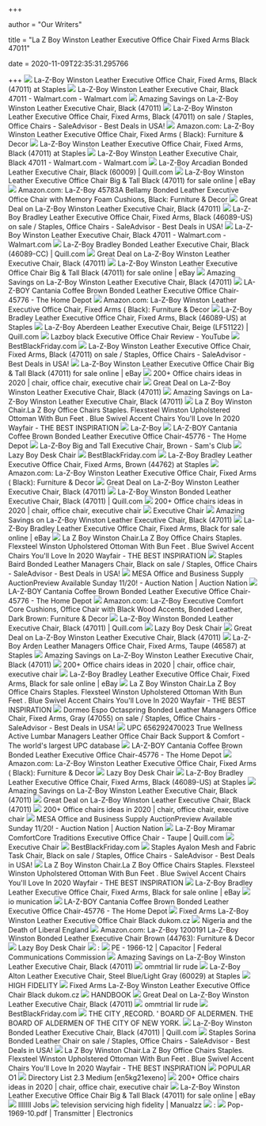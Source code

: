 +++
        
author = "Our Writers"
        
title = "La Z Boy Winston Leather Executive Office Chair Fixed Arms Black 47011"
        
date = 2020-11-09T22:35:31.295766
        
+++
[ ![](https://www.staples-3p.com/s7/is/image/Staples/sp42180820_sc7?wid=512&hei=512)](https://www.staples-3p.com/s7/is/image/Staples/sp42180820_sc7?wid=512&hei=512) La-Z-Boy Winston Leather Executive Office Chair, Fixed Arms, Black (47011)  at Staples
[ ![](https://i5.walmartimages.com/asr/264fae70-30e5-4f24-8537-c26945f2ccf8_1.4d0ec15adf5cd5a520665cff568c55f8.jpeg)](https://i5.walmartimages.com/asr/264fae70-30e5-4f24-8537-c26945f2ccf8_1.4d0ec15adf5cd5a520665cff568c55f8.jpeg) La-Z-Boy Winston Leather Executive Chair, Black 47011 - Walmart.com -  Walmart.com
[ ![](https://images.prod.meredith.com/product/d2723f64cac8ec5a6b4aa6547547f7b9/1557554206388/l/la-z-boy-winston-leather-executive-chair-black-47011)](https://images.prod.meredith.com/product/d2723f64cac8ec5a6b4aa6547547f7b9/1557554206388/l/la-z-boy-winston-leather-executive-chair-black-47011) Amazing Savings on La-Z-Boy Winston Leather Executive Chair, Black (47011)
[ ![](https://i.saleadvisor.net/2018/03/02/la-z-boy-winston-leather-executive-office-chair_5a996f5850d19_org.jpg)](https://i.saleadvisor.net/2018/03/02/la-z-boy-winston-leather-executive-office-chair_5a996f5850d19_org.jpg) La-Z-Boy Winston Leather Executive Office Chair, Fixed Arms, Black (47011)  on sale / Staples, Office Chairs - SaleAdvisor - Best Deals in USA!
[ ![](https://images-na.ssl-images-amazon.com/images/I/41eXIERfF4L._AC_SY355_.jpg)](https://images-na.ssl-images-amazon.com/images/I/41eXIERfF4L._AC_SY355_.jpg) Amazon.com: La-Z-Boy Winston Leather Executive Office Chair, Fixed Arms ( Black): Furniture & Decor
[ ![](https://www.staples-3p.com/s7/is/image/Staples/sp42180821_sc7?$std$)](https://www.staples-3p.com/s7/is/image/Staples/sp42180821_sc7?$std$) La-Z-Boy Winston Leather Executive Office Chair, Fixed Arms, Black (47011)  at Staples
[ ![](https://i5.walmartimages.com/asr/780fb6b7-0c0b-47f8-9c06-23f7822b2793_1.811310d465c8328aca025ebafead5a3e.jpeg)](https://i5.walmartimages.com/asr/780fb6b7-0c0b-47f8-9c06-23f7822b2793_1.811310d465c8328aca025ebafead5a3e.jpeg) La-Z-Boy Winston Leather Executive Chair, Black 47011 - Walmart.com -  Walmart.com
[ ![](https://www.quill.com/is/image/Quill/sp67648334_s7?$img400$)](https://www.quill.com/is/image/Quill/sp67648334_s7?$img400$) La-Z-Boy Arcadian Bonded Leather Executive Chair, Black (60009) | Quill.com
[ ![](https://i.ebayimg.com/images/g/dJkAAOSw169fWYu-/s-l1600.jpg)](https://i.ebayimg.com/images/g/dJkAAOSw169fWYu-/s-l1600.jpg) La-Z-Boy Winston Leather Executive Office Chair Big & Tall Black (47011)  for sale online | eBay
[ ![](https://m.media-amazon.com/images/I/81gCWVoHPWL._AC_UL400_.jpg)](https://m.media-amazon.com/images/I/81gCWVoHPWL._AC_UL400_.jpg) Amazon.com: La-Z-Boy 45783A Bellamy Bonded Leather Executive Office Chair  with Memory Foam Cushions, Black: Furniture & Decor
[ ![](https://images.prod.meredith.com/product/73c5b09e0b858e1243cdb58ff55cd7e3/1599214007596/m/la-z-boy-hyland-executive-office-chair)](https://images.prod.meredith.com/product/73c5b09e0b858e1243cdb58ff55cd7e3/1599214007596/m/la-z-boy-hyland-executive-office-chair) Great Deal on La-Z-Boy Winston Leather Executive Chair, Black (47011)
[ ![](https://i.saleadvisor.net/2018/03/01/la-z-boy-bradley-leather-executive-office-chair_5a981e14e5ed0_org.jpg)](https://i.saleadvisor.net/2018/03/01/la-z-boy-bradley-leather-executive-office-chair_5a981e14e5ed0_org.jpg) La-Z-Boy Bradley Leather Executive Office Chair, Fixed Arms, Black  (46089-US) on sale / Staples, Office Chairs - SaleAdvisor - Best Deals in  USA!
[ ![](https://i5.walmartimages.com/asr/194e018d-b515-47b9-b64c-9742903659d1_1.a62674bdfabf52bd64afc9c594d5eacf.jpeg)](https://i5.walmartimages.com/asr/194e018d-b515-47b9-b64c-9742903659d1_1.a62674bdfabf52bd64afc9c594d5eacf.jpeg) La-Z-Boy Winston Leather Executive Chair, Black 47011 - Walmart.com -  Walmart.com
[ ![](https://smedia.webcollage.net/rwvfp/wc/cp/1536009741951_b6c8e804-ffe1-46bc-ac36-5cbd16f9997e/module/truedesigns//_cp/products/1535027775850/tab-5263fa0b-8748-467e-93c0-63cfb276c224/392b956b-4cb7-4bdd-8938-6de4683301b0.jpg.w1920.jpg)](https://smedia.webcollage.net/rwvfp/wc/cp/1536009741951_b6c8e804-ffe1-46bc-ac36-5cbd16f9997e/module/truedesigns//_cp/products/1535027775850/tab-5263fa0b-8748-467e-93c0-63cfb276c224/392b956b-4cb7-4bdd-8938-6de4683301b0.jpg.w1920.jpg) La-Z-Boy Bradley Bonded Leather Executive Chair, Black (46089-CC) |  Quill.com
[ ![](https://images.prod.meredith.com/product/609e2fb9be6b0d0955b486d3b6d54b56/1598522741801/m/la-z-boy-fairmount-big-and-tall-executive-office-chair)](https://images.prod.meredith.com/product/609e2fb9be6b0d0955b486d3b6d54b56/1598522741801/m/la-z-boy-fairmount-big-and-tall-executive-office-chair) Great Deal on La-Z-Boy Winston Leather Executive Chair, Black (47011)
[ ![](https://i.ebayimg.com/images/g/mrQAAOSwcyxfUOap/s-l225.jpg)](https://i.ebayimg.com/images/g/mrQAAOSwcyxfUOap/s-l225.jpg) La-Z-Boy Winston Leather Executive Office Chair Big & Tall Black (47011)  for sale online | eBay
[ ![](https://images.prod.meredith.com/product/7af14a604e9a4c15dc1c470bdbc69f5d/1577095703403/m/la-z-boy-bellamy-executive-office-chair-black)](https://images.prod.meredith.com/product/7af14a604e9a4c15dc1c470bdbc69f5d/1577095703403/m/la-z-boy-bellamy-executive-office-chair-black) Amazing Savings on La-Z-Boy Winston Leather Executive Chair, Black (47011)
[ ![](https://images.homedepot-static.com/productImages/3b1bc4bc-5dd8-44cd-a350-efbb6fd92433/svn/coffee-brown-moonshine-la-z-boy-executive-chairs-45776-76_600.jpg)](https://images.homedepot-static.com/productImages/3b1bc4bc-5dd8-44cd-a350-efbb6fd92433/svn/coffee-brown-moonshine-la-z-boy-executive-chairs-45776-76_600.jpg) LA-Z-BOY Cantania Coffee Brown Bonded Leather Executive Office Chair-45776  - The Home Depot
[ ![](https://images-na.ssl-images-amazon.com/images/I/71-wojqfRUL._AC_UL320_SR206,320_.jpg)](https://images-na.ssl-images-amazon.com/images/I/71-wojqfRUL._AC_UL320_SR206,320_.jpg) Amazon.com: La-Z-Boy Winston Leather Executive Office Chair, Fixed Arms ( Black): Furniture & Decor
[ ![](https://smedia.webcollage.net/rwvfp/wc/cp/1536009741951_b6c8e804-ffe1-46bc-ac36-5cbd16f9997e/module/truedesigns//_cp/products/1535027775850/tab-5263fa0b-8748-467e-93c0-63cfb276c224/fb7f634b-c75a-4b5b-af0d-208da91fb6c9.jpg.w480.jpg)](https://smedia.webcollage.net/rwvfp/wc/cp/1536009741951_b6c8e804-ffe1-46bc-ac36-5cbd16f9997e/module/truedesigns//_cp/products/1535027775850/tab-5263fa0b-8748-467e-93c0-63cfb276c224/fb7f634b-c75a-4b5b-af0d-208da91fb6c9.jpg.w480.jpg) La-Z-Boy Bradley Leather Executive Office Chair, Fixed Arms, Black  (46089-US) at Staples
[ ![](https://www.quill.com/is/image/Quill/sp85144541_s7?$img400$)](https://www.quill.com/is/image/Quill/sp85144541_s7?$img400$) La-Z-Boy Aberdeen Leather Executive Chair, Beige (LF51122) | Quill.com
[ ![](https://i.ytimg.com/vi/2DdJo-PkAe4/maxresdefault.jpg)](https://i.ytimg.com/vi/2DdJo-PkAe4/maxresdefault.jpg) Lazboy black Executive Office Chair Review - YouTube
[ ![](https://cdn.bestblackfriday.com/tmp/30-11-2019/la-z-boy-winsto_1575166369jpg/250_175_rwc.png)](https://cdn.bestblackfriday.com/tmp/30-11-2019/la-z-boy-winsto_1575166369jpg/250_175_rwc.png) BestBlackFriday.com
[ ![](https://i.saleadvisor.net/2020/05/29/office-chair-at-a-discount-in-5260_5ed0e0b2343f6.png)](https://i.saleadvisor.net/2020/05/29/office-chair-at-a-discount-in-5260_5ed0e0b2343f6.png) La-Z-Boy Winston Leather Executive Office Chair, Fixed Arms, Black (47011)  on sale / Staples, Office Chairs - SaleAdvisor - Best Deals in USA!
[ ![](https://i.ebayimg.com/images/g/OHgAAOSw0ule86fv/s-l225.jpg)](https://i.ebayimg.com/images/g/OHgAAOSw0ule86fv/s-l225.jpg) La-Z-Boy Winston Leather Executive Office Chair Big & Tall Black (47011)  for sale online | eBay
[ ![](https://i.pinimg.com/474x/e3/f8/25/e3f82521f0951086dd794622e6d3073a.jpg)](https://i.pinimg.com/474x/e3/f8/25/e3f82521f0951086dd794622e6d3073a.jpg) 200+ Office chairs ideas in 2020 | chair, office chair, executive chair
[ ![](https://images.prod.meredith.com/product/d6d41f0eff44c4eb31ff9219d84ca393/1598436267241/m/la-z-boy-sutherland-quilted-leather-office-chair)](https://images.prod.meredith.com/product/d6d41f0eff44c4eb31ff9219d84ca393/1598436267241/m/la-z-boy-sutherland-quilted-leather-office-chair) Great Deal on La-Z-Boy Winston Leather Executive Chair, Black (47011)
[ ![](https://images.prod.meredith.com/product/576f50fbb695a9cc4faf6bc8610dc3a8/1577462787852/m/sutherland-executive-chair-la-z-boy-color-jet-black)](https://images.prod.meredith.com/product/576f50fbb695a9cc4faf6bc8610dc3a8/1577462787852/m/sutherland-executive-chair-la-z-boy-color-jet-black) Amazing Savings on La-Z-Boy Winston Leather Executive Chair, Black (47011)
[ ![](https://secure.img1-fg.wfcdn.com/im/96527481/resize-h400-w400%5Ecompr-r85/7707/77076843/Delano+Executive+Chair.jpg)](https://secure.img1-fg.wfcdn.com/im/96527481/resize-h400-w400%5Ecompr-r85/7707/77076843/Delano+Executive+Chair.jpg) La Z Boy Winston Chair.La Z Boy Office Chairs Staples. Flexsteel Winston  Upholstered Ottoman With Bun Feet . Blue Swivel Accent Chairs You'll Love  In 2020 Wayfair - THE BEST INSPIRATION
[ ![](https://officegoodsandmore.com/image/cache/catalog/chairs/s0932104_sc7-228x228.jpeg)](https://officegoodsandmore.com/image/cache/catalog/chairs/s0932104_sc7-228x228.jpeg) La-Z-Boy
[ ![](https://images.homedepot-static.com/productImages/40929e99-2e80-47d4-b8f7-42268bae615b/svn/coffee-brown-moonshine-la-z-boy-executive-chairs-45776-64_1000.jpg)](https://images.homedepot-static.com/productImages/40929e99-2e80-47d4-b8f7-42268bae615b/svn/coffee-brown-moonshine-la-z-boy-executive-chairs-45776-64_1000.jpg) LA-Z-BOY Cantania Coffee Brown Bonded Leather Executive Office Chair-45776  - The Home Depot
[ ![](x-raw-image:///2aee6e7e6eb588bb3b0923e95004321644a9e31849ecb9b2c0b61624a9ae4658)](x-raw-image:///2aee6e7e6eb588bb3b0923e95004321644a9e31849ecb9b2c0b61624a9ae4658) La-Z-Boy Big and Tall Executive Chair, Brown - Sam's Club
[ ![](https://i.ebayimg.com/images/g/RQsAAOSwJJxeRb11/s-l1600.png)](https://i.ebayimg.com/images/g/RQsAAOSwJJxeRb11/s-l1600.png) Lazy Boy Desk Chair
[ ![](https://cdn.bestblackfriday.com/tmp/30-11-2019/la-z-boy-bradle_1575166226jpg/250_175_rwc.png)](https://cdn.bestblackfriday.com/tmp/30-11-2019/la-z-boy-bradle_1575166226jpg/250_175_rwc.png) BestBlackFriday.com
[ ![](https://smedia.webcollage.net/rwvfp/wc/cp/1539719536740_1f52b0d3-e748-40f4-9a17-23d3a0af4754/module/truedesigns//_cp/products/1539718150309/tab-c7ae72ce-4fc3-489b-80c2-261b4a24376b/a2d45d85-4d9f-4750-94b6-ffba8bc39972.jpg.w480.jpg)](https://smedia.webcollage.net/rwvfp/wc/cp/1539719536740_1f52b0d3-e748-40f4-9a17-23d3a0af4754/module/truedesigns//_cp/products/1539718150309/tab-c7ae72ce-4fc3-489b-80c2-261b4a24376b/a2d45d85-4d9f-4750-94b6-ffba8bc39972.jpg.w480.jpg) La-Z-Boy Bradley Leather Executive Office Chair, Fixed Arms, Brown (44762)  at Staples
[ ![](https://m.media-amazon.com/images/I/71DxBA5YpCL._AC_UL400_.jpg)](https://m.media-amazon.com/images/I/71DxBA5YpCL._AC_UL400_.jpg) Amazon.com: La-Z-Boy Winston Leather Executive Office Chair, Fixed Arms ( Black): Furniture & Decor
[ ![](https://images.prod.meredith.com/product/979a140b3093d64419c8a487992123a5/1599214024409/m/la-z-boy-delano-big-and-tall-executive-office-chair)](https://images.prod.meredith.com/product/979a140b3093d64419c8a487992123a5/1599214024409/m/la-z-boy-delano-big-and-tall-executive-office-chair) Great Deal on La-Z-Boy Winston Leather Executive Chair, Black (47011)
[ ![](https://www.quill.com/is/image/Quill/sp41816843_s7?$img320$)](https://www.quill.com/is/image/Quill/sp41816843_s7?$img320$) La-Z-Boy Winston Bonded Leather Executive Chair, Black (47011) | Quill.com
[ ![](https://i.pinimg.com/474x/27/23/a0/2723a0a4570f7799e28394402c2e207c.jpg)](https://i.pinimg.com/474x/27/23/a0/2723a0a4570f7799e28394402c2e207c.jpg) 200+ Office chairs ideas in 2020 | chair, office chair, executive chair
[ ![](x-raw-image:///669172c50a1a756da75d1787e09e8f5060f7c96ec7262ed0e93d9cc4abe50e64)](x-raw-image:///669172c50a1a756da75d1787e09e8f5060f7c96ec7262ed0e93d9cc4abe50e64) Executive Chair
[ ![](https://images.prod.meredith.com/product/92d1be1b10711e1fb637b32425591d7b/1600596420316/m/la-z-boy-leather-executive-chair-blue-51447)](https://images.prod.meredith.com/product/92d1be1b10711e1fb637b32425591d7b/1600596420316/m/la-z-boy-leather-executive-chair-blue-51447) Amazing Savings on La-Z-Boy Winston Leather Executive Chair, Black (47011)
[ ![](https://i.ebayimg.com/images/g/o4sAAOSwvpZekyja/s-l225.jpg)](https://i.ebayimg.com/images/g/o4sAAOSwvpZekyja/s-l225.jpg) La-Z-Boy Bradley Leather Executive Office Chair, Fixed Arms, Black for sale  online | eBay
[ ![](https://images.furnituredealer.net/img/products%2Fhome_line%2Fcolor%2Fwinston%20-%20home%20line_5997-08-b2.jpg)](https://images.furnituredealer.net/img/products%2Fhome_line%2Fcolor%2Fwinston%20-%20home%20line_5997-08-b2.jpg) La Z Boy Winston Chair.La Z Boy Office Chairs Staples. Flexsteel Winston  Upholstered Ottoman With Bun Feet . Blue Swivel Accent Chairs You'll Love  In 2020 Wayfair - THE BEST INSPIRATION
[ ![](https://i.saleadvisor.net/2018/03/01/staples-baird-bonded-leather-managers-chair_5a982c0e83c08_org.jpg)](https://i.saleadvisor.net/2018/03/01/staples-baird-bonded-leather-managers-chair_5a982c0e83c08_org.jpg) Staples Baird Bonded Leather Managers Chair, Black on sale / Staples, Office  Chairs - SaleAdvisor - Best Deals in USA!
[ ![](https://auctionnation.com/wp-content/uploads/2016/11/OfficeSupplies1.jpg)](https://auctionnation.com/wp-content/uploads/2016/11/OfficeSupplies1.jpg) MESA Office and Business Supply AuctionPreview Available Sunday 11/20! -  Auction Nation | Auction Nation
[ ![](https://images.homedepot-static.com/productImages/e9537caf-b3ee-4355-a37c-23c26d873bf7/svn/coffee-brown-moonshine-la-z-boy-executive-chairs-45776-40_600.jpg)](https://images.homedepot-static.com/productImages/e9537caf-b3ee-4355-a37c-23c26d873bf7/svn/coffee-brown-moonshine-la-z-boy-executive-chairs-45776-40_600.jpg) LA-Z-BOY Cantania Coffee Brown Bonded Leather Executive Office Chair-45776  - The Home Depot
[ ![](https://images-na.ssl-images-amazon.com/images/I/712fkEs%2BBsL._AC_SL1500_.jpg)](https://images-na.ssl-images-amazon.com/images/I/712fkEs%2BBsL._AC_SL1500_.jpg) Amazon.com: La-Z-Boy Executive Comfort Core Cushions, Office Chair with  Black Wood Accents, Bonded Leather, Dark Brown: Furniture & Decor
[ ![](https://www.quill.com/is/image/Quill/s1094724_s7?$img320$)](https://www.quill.com/is/image/Quill/s1094724_s7?$img320$) La-Z-Boy Winston Bonded Leather Executive Chair, Black (47011) | Quill.com
[ ![](https://ak1.ostkcdn.com/images/products/is/images/direct/77546aa0e106762527e152ee4f54e5ba2de5e8f6/La-Z-Boy-Modern-Emerson-Executive-Office-Chair.jpg?impolicy=medium)](https://ak1.ostkcdn.com/images/products/is/images/direct/77546aa0e106762527e152ee4f54e5ba2de5e8f6/La-Z-Boy-Modern-Emerson-Executive-Office-Chair.jpg?impolicy=medium) Lazy Boy Desk Chair
[ ![](https://images.prod.meredith.com/product/bd7fd2890713aa1fc84457c98bffecb4/1598436260832/m/la-z-boy-cantania-executive-office-chair)](https://images.prod.meredith.com/product/bd7fd2890713aa1fc84457c98bffecb4/1598436260832/m/la-z-boy-cantania-executive-office-chair) Great Deal on La-Z-Boy Winston Leather Executive Chair, Black (47011)
[ ![](https://www.staples-3p.com/s7/is/image/Staples/s0986359_sc7?wid=512&hei=512)](https://www.staples-3p.com/s7/is/image/Staples/s0986359_sc7?wid=512&hei=512) La-Z-Boy Arden Leather Managers Office Chair, Fixed Arms, Taupe (46587) at  Staples
[ ![](https://images.prod.meredith.com/product/56179b6e56130b95f3fc07083e4e5391/1576934424873/m/la-z-boy-vino-executive-chair-black)](https://images.prod.meredith.com/product/56179b6e56130b95f3fc07083e4e5391/1576934424873/m/la-z-boy-vino-executive-chair-black) Amazing Savings on La-Z-Boy Winston Leather Executive Chair, Black (47011)
[ ![](https://i.pinimg.com/474x/3c/0b/da/3c0bda2bcf06a5028c7fc071ccdacefe.jpg)](https://i.pinimg.com/474x/3c/0b/da/3c0bda2bcf06a5028c7fc071ccdacefe.jpg) 200+ Office chairs ideas in 2020 | chair, office chair, executive chair
[ ![](https://i.ebayimg.com/images/g/dJsAAOSwB95fclkK/s-l225.jpg)](https://i.ebayimg.com/images/g/dJsAAOSwB95fclkK/s-l225.jpg) La-Z-Boy Bradley Leather Executive Office Chair, Fixed Arms, Black for sale  online | eBay
[ ![](https://secure.img1-ag.wfcdn.com/im/48809626/resize-h400-w400%5Ecompr-r85/3653/36536170/Lavoie+Leather+Manual+Recliner.jpg)](https://secure.img1-ag.wfcdn.com/im/48809626/resize-h400-w400%5Ecompr-r85/3653/36536170/Lavoie+Leather+Manual+Recliner.jpg) La Z Boy Winston Chair.La Z Boy Office Chairs Staples. Flexsteel Winston  Upholstered Ottoman With Bun Feet . Blue Swivel Accent Chairs You'll Love  In 2020 Wayfair - THE BEST INSPIRATION
[ ![](https://i.saleadvisor.net/2018/03/01/dormeo-espo-octaspring-bonded-leather-managers_5a982d9d8e2f2_org.jpg)](https://i.saleadvisor.net/2018/03/01/dormeo-espo-octaspring-bonded-leather-managers_5a982d9d8e2f2_org.jpg) Dormeo Espo Octaspring Bonded Leather Managers Office Chair, Fixed Arms,  Gray (47055) on sale / Staples, Office Chairs - SaleAdvisor - Best Deals in  USA!
[ ![](https://i.upcindex.com/upc-656292470023-barcode.png)](https://i.upcindex.com/upc-656292470023-barcode.png) UPC 656292470023 True Wellness Active Lumbar Managers Leather Office Chair  Back Support & Comfort - The world's largest UPC database
[ ![](https://images.homedepot-static.com/productImages/7703775f-c893-4d6a-833a-b4628c0885fa/svn/coffee-brown-moonshine-la-z-boy-executive-chairs-45776-66_600.jpg)](https://images.homedepot-static.com/productImages/7703775f-c893-4d6a-833a-b4628c0885fa/svn/coffee-brown-moonshine-la-z-boy-executive-chairs-45776-66_600.jpg) LA-Z-BOY Cantania Coffee Brown Bonded Leather Executive Office Chair-45776  - The Home Depot
[ ![](https://m.media-amazon.com/images/I/71xN3kNdemL._AC_UL400_.jpg)](https://m.media-amazon.com/images/I/71xN3kNdemL._AC_UL400_.jpg) Amazon.com: La-Z-Boy Winston Leather Executive Office Chair, Fixed Arms ( Black): Furniture & Decor
[ ![](https://officechairpicks.com/wp-content/uploads/2017/04/bellamy.jpg)](https://officechairpicks.com/wp-content/uploads/2017/04/bellamy.jpg) Lazy Boy Desk Chair
[ ![](https://smedia.webcollage.net/rwvfp/wc/cp/1536009741951_b6c8e804-ffe1-46bc-ac36-5cbd16f9997e/module/truedesigns//_cp/products/1535027775850/tab-5263fa0b-8748-467e-93c0-63cfb276c224/36f6ad8e-79fa-42f9-97a5-43dfd801e393.jpg.w480.jpg)](https://smedia.webcollage.net/rwvfp/wc/cp/1536009741951_b6c8e804-ffe1-46bc-ac36-5cbd16f9997e/module/truedesigns//_cp/products/1535027775850/tab-5263fa0b-8748-467e-93c0-63cfb276c224/36f6ad8e-79fa-42f9-97a5-43dfd801e393.jpg.w480.jpg) La-Z-Boy Bradley Leather Executive Office Chair, Fixed Arms, Black  (46089-US) at Staples
[ ![](https://images.prod.meredith.com/product/f9103eb5114140ff7d7cd9a9f1c123a7/1596190048268/m/la-z-boy-leather-executive-chair-gray-51446)](https://images.prod.meredith.com/product/f9103eb5114140ff7d7cd9a9f1c123a7/1596190048268/m/la-z-boy-leather-executive-chair-gray-51446) Amazing Savings on La-Z-Boy Winston Leather Executive Chair, Black (47011)
[ ![](https://images.prod.meredith.com/product/226d7be56c38f5d7fff67bd690f525ef/1590228190531/m/la-z-boy-49317blk-high-back-leather-chair-black)](https://images.prod.meredith.com/product/226d7be56c38f5d7fff67bd690f525ef/1590228190531/m/la-z-boy-49317blk-high-back-leather-chair-black) Great Deal on La-Z-Boy Winston Leather Executive Chair, Black (47011)
[ ![](https://i.pinimg.com/474x/cb/e9/75/cbe9758c7edd603dde197345ebf3b555.jpg)](https://i.pinimg.com/474x/cb/e9/75/cbe9758c7edd603dde197345ebf3b555.jpg) 200+ Office chairs ideas in 2020 | chair, office chair, executive chair
[ ![](https://auctionnation.com/wp-content/uploads/2016/11/soldauctions37.jpg)](https://auctionnation.com/wp-content/uploads/2016/11/soldauctions37.jpg) MESA Office and Business Supply AuctionPreview Available Sunday 11/20! -  Auction Nation | Auction Nation
[ ![](https://www.quill.com/is/image/Quill/s0993110_s7?$img400$)](https://www.quill.com/is/image/Quill/s0993110_s7?$img400$) La-Z-Boy Miramar ComfortCore Traditions Executive Office Chair - Taupe |  Quill.com
[ ![](x-raw-image:///7cfc4627694b9fac4911254b6001e41e3f09fc73f41c0c120c6d137b8622b29e)](x-raw-image:///7cfc4627694b9fac4911254b6001e41e3f09fc73f41c0c120c6d137b8622b29e) Executive Chair
[ ![](https://cdn.bestblackfriday.com/tmp/30-11-2019/portal-from-fac_1575166545jpg/250_175_rwc.png)](https://cdn.bestblackfriday.com/tmp/30-11-2019/portal-from-fac_1575166545jpg/250_175_rwc.png) BestBlackFriday.com
[ ![](https://i.saleadvisor.net/2018/03/01/staples-ayalon-mesh-and-fabric-task_5a982da879f78_org.jpg)](https://i.saleadvisor.net/2018/03/01/staples-ayalon-mesh-and-fabric-task_5a982da879f78_org.jpg) Staples Ayalon Mesh and Fabric Task Chair, Black on sale / Staples, Office  Chairs - SaleAdvisor - Best Deals in USA!
[ ![](https://secure.img2-fg.wfcdn.com/im/9652330/resize-h400-w400%5Ecompr-r85/4137/41375988/Hunter+Rocker+Recliner.jpg)](https://secure.img2-fg.wfcdn.com/im/9652330/resize-h400-w400%5Ecompr-r85/4137/41375988/Hunter+Rocker+Recliner.jpg) La Z Boy Winston Chair.La Z Boy Office Chairs Staples. Flexsteel Winston  Upholstered Ottoman With Bun Feet . Blue Swivel Accent Chairs You'll Love  In 2020 Wayfair - THE BEST INSPIRATION
[ ![](https://i.ebayimg.com/images/g/pl0AAOSwKFlfWY0N/s-l225.jpg)](https://i.ebayimg.com/images/g/pl0AAOSwKFlfWY0N/s-l225.jpg) La-Z-Boy Bradley Leather Executive Office Chair, Fixed Arms, Black for sale  online | eBay
[ ![](x-raw-image:///9fc41f5bdf83dc8248495e5c52cfd30a26959d8d945b73bef143353aaaf52f80)](x-raw-image:///9fc41f5bdf83dc8248495e5c52cfd30a26959d8d945b73bef143353aaaf52f80) io munication
[ ![](https://images.homedepot-static.com/productImages/2de04fc2-009d-4e3b-9a88-0b97cf6e9f43/svn/burgundy-flash-furniture-executive-chairs-cga-bt-22582-bu-hd-64_600.jpg)](https://images.homedepot-static.com/productImages/2de04fc2-009d-4e3b-9a88-0b97cf6e9f43/svn/burgundy-flash-furniture-executive-chairs-cga-bt-22582-bu-hd-64_600.jpg) LA-Z-BOY Cantania Coffee Brown Bonded Leather Executive Office Chair-45776  - The Home Depot
[ ![](https://i.ebayimg.com/images/g/5oUAAOSwfcNd2e7r/s-l1600.jpg)](https://i.ebayimg.com/images/g/5oUAAOSwfcNd2e7r/s-l1600.jpg) Fixed Arms La-Z-Boy Winston Leather Executive Office Chair Black dukom.cz
[ ![](x-raw-image:///efa5a333b457c800a143f7fb973dbe3837540b2387bb22f5bf6921ed113aea4c)](x-raw-image:///efa5a333b457c800a143f7fb973dbe3837540b2387bb22f5bf6921ed113aea4c) Nigeria and the Death of Liberal England
[ ![](https://m.media-amazon.com/images/I/615HBkdx+eL._AC_UL400_.jpg)](https://m.media-amazon.com/images/I/615HBkdx+eL._AC_UL400_.jpg) Amazon.com: La-Z-Boy 1200191 La-Z-Boy Winston Bonded Leather Executive Chair  Brown (44763): Furniture & Decor
[ ![](https://s7d6.scene7.com/is/image/bjs/227671?$bjs-Initial480$)](https://s7d6.scene7.com/is/image/bjs/227671?$bjs-Initial480$) Lazy Boy Desk Chair
[ ![](http://www.infotechs.co.jp/weblog/takada677/images/kouenn.jpg)](http://www.infotechs.co.jp/weblog/takada677/images/kouenn.jpg) : 
[ ![](https://imgv2-1-f.scribdassets.com/img/document/235039526/298x396/781b74d9da/1469769958?v=1)](https://imgv2-1-f.scribdassets.com/img/document/235039526/298x396/781b74d9da/1469769958?v=1) PE - 1966-12 | Capacitor | Federal Communications Commission
[ ![](https://images.prod.meredith.com/product/a9057fd7a79aa2545995458c66d11d3a/1576935488765/m/la-z-boy-modern-bennett-executive-office-chair-black)](https://images.prod.meredith.com/product/a9057fd7a79aa2545995458c66d11d3a/1576935488765/m/la-z-boy-modern-bennett-executive-office-chair-black) Amazing Savings on La-Z-Boy Winston Leather Executive Chair, Black (47011)
[ ![](x-raw-image:///709997e914ee0138e02837c23874b0efa2ec0f0ab23b5c29696682f6f4f5843d)](x-raw-image:///709997e914ee0138e02837c23874b0efa2ec0f0ab23b5c29696682f6f4f5843d) ommtrial lir rude
[ ![](https://www.staples-3p.com/s7/is/image/Staples/sp85665680_sc7?wid=512&hei=512)](https://www.staples-3p.com/s7/is/image/Staples/sp85665680_sc7?wid=512&hei=512) La-Z-Boy Alton Leather Executive Chair, Steel Blue/Light Gray (60029) at  Staples
[ ![](x-raw-image:///d537c8ca0ec9fe4322ca667c90ede0758325ba40328044c743fdc02187ca7878)](x-raw-image:///d537c8ca0ec9fe4322ca667c90ede0758325ba40328044c743fdc02187ca7878) HIGH FIDELITY
[ ![](https://secure.img1-fg.wfcdn.com/im/08521449/compr-r85/8546/85462893/fairmont-executive-chair.jpg)](https://secure.img1-fg.wfcdn.com/im/08521449/compr-r85/8546/85462893/fairmont-executive-chair.jpg) Fixed Arms La-Z-Boy Winston Leather Executive Office Chair Black dukom.cz
[ ![](x-raw-image:///b660fa28b9c42ec6172e68a18e9a9ac72379406696cb713dcc8b6c8e5af39401)](x-raw-image:///b660fa28b9c42ec6172e68a18e9a9ac72379406696cb713dcc8b6c8e5af39401) HANDBOOK
[ ![](https://images.prod.meredith.com/product/7045c1516c52c26436777fc8b278c7fb/1577441708632/m/harbor-town-leather-manual-rocker-recliner-la-z-boy-upholstery-color-ivory)](https://images.prod.meredith.com/product/7045c1516c52c26436777fc8b278c7fb/1577441708632/m/harbor-town-leather-manual-rocker-recliner-la-z-boy-upholstery-color-ivory) Great Deal on La-Z-Boy Winston Leather Executive Chair, Black (47011)
[ ![](x-raw-image:///4cdd3098f5a28d342f1b43ec2c4c9187db3f262f1c81a7856bf2a12fb042ec00)](x-raw-image:///4cdd3098f5a28d342f1b43ec2c4c9187db3f262f1c81a7856bf2a12fb042ec00) ommtrial lir rude
[ ![](https://cdn.bestblackfriday.com/tmp/30-11-2019/amazon-fire-tv-_1575166654jpg/250_175_rwc.png)](https://cdn.bestblackfriday.com/tmp/30-11-2019/amazon-fire-tv-_1575166654jpg/250_175_rwc.png) BestBlackFriday.com
[ ![](x-raw-image:///4b43ba760e8349a7fd90b4fd2b5baaae35ecf3ade9b237665a0f8573f07d92f1)](x-raw-image:///4b43ba760e8349a7fd90b4fd2b5baaae35ecf3ade9b237665a0f8573f07d92f1) THE CITY ,RECORD. ' BOARD OF ALDERMEN. THE BOARD OF ALDERMEN OF THE CITY OF  NEW YORK.
[ ![](https://www.quill.com/is/image/Quill/s1128327_s7?$156$)](https://www.quill.com/is/image/Quill/s1128327_s7?$156$) La-Z-Boy Winston Bonded Leather Executive Chair, Black (47011) | Quill.com
[ ![](https://i.saleadvisor.net/2018/03/01/staples-sorina-bonded-leather-chair_5a9820ab8934d_org.jpg)](https://i.saleadvisor.net/2018/03/01/staples-sorina-bonded-leather-chair_5a9820ab8934d_org.jpg) Staples Sorina Bonded Leather Chair on sale / Staples, Office Chairs -  SaleAdvisor - Best Deals in USA!
[ ![](https://secure.img1-ag.wfcdn.com/im/49508460/resize-h400-w400%5Ecompr-r85/5323/53237531/Pinehill+Swivel+Barrel+Chair.jpg)](https://secure.img1-ag.wfcdn.com/im/49508460/resize-h400-w400%5Ecompr-r85/5323/53237531/Pinehill+Swivel+Barrel+Chair.jpg) La Z Boy Winston Chair.La Z Boy Office Chairs Staples. Flexsteel Winston  Upholstered Ottoman With Bun Feet . Blue Swivel Accent Chairs You'll Love  In 2020 Wayfair - THE BEST INSPIRATION
[ ![](x-raw-image:///0043a9b993a4433f5d0ecfb32aafb49eea38a51c05e5223b9d5dcc99af0192d4)](x-raw-image:///0043a9b993a4433f5d0ecfb32aafb49eea38a51c05e5223b9d5dcc99af0192d4) POPULAR O1
[ ![](https://idoc.pub/img/crop/300x300/3no09zo1vend.jpg)](https://idoc.pub/img/crop/300x300/3no09zo1vend.jpg) Directory List 2.3 Medium [en5kg21exeno]
[ ![](https://i.pinimg.com/474x/a6/18/bf/a618bf089d6d3cd672fa46e96ac2480d.jpg)](https://i.pinimg.com/474x/a6/18/bf/a618bf089d6d3cd672fa46e96ac2480d.jpg) 200+ Office chairs ideas in 2020 | chair, office chair, executive chair
[ ![](https://i.ebayimg.com/thumbs/images/g/Ey8AAOSwt0Ffjdz4/s-l200.jpg)](https://i.ebayimg.com/thumbs/images/g/Ey8AAOSwt0Ffjdz4/s-l200.jpg) La-Z-Boy Winston Leather Executive Office Chair Big & Tall Black (47011)  for sale online | eBay
[ ![](x-raw-image:///1fb6e431aecdf286113b29d015d69445e44746069557cc5c932b51a7dc507a59)](x-raw-image:///1fb6e431aecdf286113b29d015d69445e44746069557cc5c932b51a7dc507a59) IIIIIII Jobs
[ ![](https://s1.manualzz.com/store/data/039950393_1-a7eafd2c4148ae1fc82c038774fb2689.png)](https://s1.manualzz.com/store/data/039950393_1-a7eafd2c4148ae1fc82c038774fb2689.png) television servicing high fidelity | Manualzz
[ ![](http://www.infotechs.co.jp/weblog/takada677/images/takebayashi.jpg)](http://www.infotechs.co.jp/weblog/takada677/images/takebayashi.jpg) : 
[ ![](https://imgv2-1-f.scribdassets.com/img/document/357607703/298x396/09e806465d/1504096874?v=1)](https://imgv2-1-f.scribdassets.com/img/document/357607703/298x396/09e806465d/1504096874?v=1) Pop-1969-10.pdf | Transmitter | Electronics
